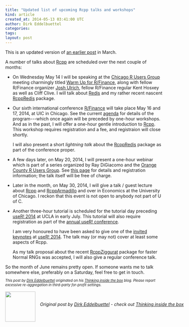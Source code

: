 ```yaml
---
title: "Updated list of upcoming Rcpp talks and workshops"
kind: article
created_at: 2014-05-13 03:41:00 UTC
author: Dirk Eddelbuettel
categories: 
tags: 
layout: post
---
```

This is an updated version of <a
href="http://dirk.eddelbuettel.com/blog/2014/03/27#rcpp_talks_spring_summer_2014">an
earlier post</a> in March.

<p></p>
A number of talks about <a href="http://www.rcpp.org">Rcpp</a> are scheduled
over the next couple of months:

<ul>
  <p></p>
  <li>On Wednesday May 14 I will be speaking at the <a href="http://www.meetup.com/ChicagoRUG/">Chicago R Users Group</a>
    meeting charmingly titled <a href="http://www.meetup.com/ChicagoRUG/events/178275732/">Warm Up for R/Finance</a>, along with
    fellow R/Finance organizer <a href="http://about.me/joshuaulrich">Josh
    Ulrich</a>, fellow R/Finance regular Kent Hosxey as well as Cliff
    Clive. I will talk about <a href="http://redis.io">Redis</a> and my rather recent nascent
    <a href="https://github.com/eddelbuettel/rcppredis">RcppRedis</a> package. 
  </li>
  
  <p></p>
  <li>Our sixth international conference <a href="http://www.RinFinance.com">R/Finance</a>
  will take place May 16 and 17, 2014, at UIC in Chicago. See the current
  <a href="http://www.RinFinance.com/agenda">agenda</a> for details of the program---which
  once again will be preceded by one-hour workshops. And as in the past, I will offer a one-hour
  gentle introduction to <a href="http://dirk.eddelbuettel.com/code/rcpp.html">Rcpp</a>.  This workshop requires
  registration and a fee, and registraion will close shortly.

  I will also present a short <em>lightning talk</em> about the
  <a href="https://github.com/eddelbuettel/rcppredis">RcppRedis</a> package
  as part of the conference proper.
  </li>

  <p></p>
  <li>A few days later, on May 20, 2014, I will present a one-hour <emph>webinar</emph> which is part of a series
  organized by Ray DiGiacomo and the <a href="http://www.linkedin.com/groups?gid=3826973">Orange County R Users Group</a>.
  See <a href="http://liondatasystems.com/events">this page</a> for details and registration
  information; the talk itself will be free of charge.
  </li>

  <p></p>
  <li>Later in the month, on May 30, 2014, I will give a talk / guest lecture about
  <a href="http://dirk.eddelbuettel.com/code/rcpp.html">Rcpp</a> and
  <a href="http://dirk.eddelbuettel.com/code/rcpp.armadillo.html">RcppArmadillo</a> and
  over in Economics at the University of Chicago.  I reckon that this event is not open to anybody
  not part of U of C.
  </li>

  <p></p>
  <li>Another three-hour tutorial is scheduled for the tutorial day preceding
  <a href="http://user2014.stat.ucla.edu/#tutorials">useR! 2014</a> at UCLA in early July. This tutorial will
  also require registration as part of the <a href="http://user2014.stat.ucla.edu">annual useR! conference</a>.

  I am very honoured to have been asked to give one of the 
  <a href="http://user2014.stat.ucla.edu/#invited">invited keynotes</a> at
  <a href="http://user2014.stat.ucla.edu/">useR! 2014</a>. The talk may (or may not) cover at least some aspects
  of Rcpp.

  As my talk proposal about the recent
  <a href="https://github.com/eddelbuettel/rcppziggurat">RcppZiggurat</a>
  package for faster Normal RNGs was accepted, I will also give a regular
  conference talk.
  </li>

</ul>

<p></p>
So the month of June remains pretty open.  If someone wants me to talk somewhere else, preferably on a
Saturday, feel free to get in touch.

<p style="font-size:80%; font-style:italic;">
This post by <a href="http://dirk.eddelbuettel.com">Dirk Eddelbuettel</a>
originated on his <a href="http://dirk.eddelbuettel.com/blog/">Thinking inside the box</a> blog.
Please report excessive re-aggregation in third-party for-profit settings. 
<p><div class="author">
  <img src="" style="width: 96px; height: 96;">
  <span style="position: absolute; padding: 32px 15px;">
    <i>Original post by <a href="http://twitter.com/">Dirk Eddelbuettel</a> - check out <a href="http://dirk.eddelbuettel.com/blog">Thinking inside the box   </a></i>
  </span>
</div>
